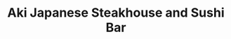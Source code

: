 ---
layout: place
title: "Aki Japanese Steakhouse and Sushi Bar"
permalink: /pennsylvania/altoona/aki-japanese-steakhouse-and-sushi-bar.html
stateAbbr: PA
stateName: Pennsylvania
cityName: Altoona
seo:
  name: "Aki Japanese Steakhouse and Sushi Bar"
  type: Restaurant
  links: http://www.aki2118.com/
description: "Sushi & dramatic tableside teppanyaki-grill dishes in a relaxed restaurant with modern decor. Looking for sushi in Altoona, Pennsylvania? Check out Aki Japan..."
place_id: ChIJ49iN50CRy4kRAfhRX2QeDPI
photos:
  - name: >-
      places/ChIJ49iN50CRy4kRAfhRX2QeDPI/photos/AeeoHcKlPfruatyZfmvxmfwom5W0y2Et-Em2X7as-cvhxrII5jbFtoez7cVnqd7yHR5EdHmzk9gf1HghP6ZTAowj_rTnoCtI6bkCYxalDGA379zAU2VsO3xLQPleYYaQX6zhR1B-GacTdO89-eeXF4vtLOflgkmkMEF6QwlEH3FYq0_kOfvID-uOC9psh1xldVkl2Rr3GC7vO7CoRM5W5OXFxxXcZjp7heKNtPgx2Mg_uzggvT-CvKA7I56s3bBISIAfN7pGx4ZAyGgIb4vnvIKeNeJ56Tb8uUK4XFUk13jZeTX6j0gDXHF8RAd1hVQe_OBJBG6Wq0j4rMfYz2_jfycy5_wO1xu8Mszjz1PJMQa44ojNi3Mjf_U3My1tn4I6o670BOJAhi3QDXJrGNGLluOT4g-tZqhLKypL9vQ2XJmJUEvYabFK
    widthPx: 4032
    heightPx: 3024
    authorAttributions:
      - displayName: Small Town Guy
        uri: https://maps.google.com/maps/contrib/107930744860058398556
        photoUri: >-
          https://lh3.googleusercontent.com/a-/ALV-UjXU34UNoUqt71cI2BgIwHL9yRKC8ms8_cRDdw1zSN1MsYb-MNK4Bg=s100-p-k-no-mo
    flagContentUri: >-
      https://www.google.com/local/imagery/report/?cb_client=maps_api_places.places_api&image_key=!1e10!2sCIHM0ogKEICAgICRyrqOjgE&hl=en-US
    googleMapsUri: >-
      https://www.google.com/maps/place//data=!3m4!1e2!3m2!1sCIHM0ogKEICAgICRyrqOjgE!2e10!4m2!3m1!1s0x89cb9140e78dd8e3:0xf20c1e645f51f801
  - name: >-
      places/ChIJ49iN50CRy4kRAfhRX2QeDPI/photos/AeeoHcK4-S8xzuHX6x4vX8ls7vobh2QCUl5phAoERpMnChyMVgj-E3vaeptm-_T7sc5DQzLgwT-rkbWK2tpb1gdobG9MU4fwZgb8iznCicrG5irL3IcXay_hrKupNmIi8rpsoT1vgHNRC1XW_qLfTCT90KXWgxIwqIyIhXbXa3_u1difBoO0p6EkM54SYnTfrBSRg-rJFZo1r9cwVWXqqlRHMxFGWrQKNMG6CaWZkLV02Z9MuU-rj3FZxLjA28t6c_VhzcO1JpPpvL-vAB6JFJx1mNZe__6g5-HnNv5Ivc7EvyVmNsdT5FH3d0ShVjlogSsbn4UwJ_LdN8zEVGd14Vu77y8nXyeRWvxi-LTjB6zam72GNL606TWwzarBneM4H1_iRvNOvsCX0vpXCE4jn7g-YNiLCNPeCA2znsHwCtid1wv5rg
    widthPx: 4000
    heightPx: 3000
    authorAttributions:
      - displayName: Allen Musselman
        uri: https://maps.google.com/maps/contrib/106563899868368410746
        photoUri: >-
          https://lh3.googleusercontent.com/a/ACg8ocK5E8BDTM1EASPFjWbSYw2y57RIvtNhjCD5-tJNs0UCggnbXQ=s100-p-k-no-mo
    flagContentUri: >-
      https://www.google.com/local/imagery/report/?cb_client=maps_api_places.places_api&image_key=!1e10!2sCIHM0ogKEICAgIDXwv2-Gg&hl=en-US
    googleMapsUri: >-
      https://www.google.com/maps/place//data=!3m4!1e2!3m2!1sCIHM0ogKEICAgIDXwv2-Gg!2e10!4m2!3m1!1s0x89cb9140e78dd8e3:0xf20c1e645f51f801
  - name: >-
      places/ChIJ49iN50CRy4kRAfhRX2QeDPI/photos/AeeoHcIEOeITpI5oBa-vL0jrlxgJPaq9m4RLdiZvfsA4VZF0DIt7085UqWalfEFnd3-zLUYOVflBMNbQiBfzGZ41qCApJvlv1R0RqiK68-_WWv3bYr7F5oyNRfmgCeq55N9h0pZOexGCLCLM5uNK_Ki8LfTbMFIcSrVxUIrp5cXU-1VdltxQAaO99H768k6zMJ0j1f5msFvcn4Vm8qp-i1sLUnIysggj3k0eqghwzpoGo1YW6wFsfFjyhYkwGqLeoa6gf2ucbenIvL7_Vnpa_XCKNbu0YV6OaikFgy8FGYxLYLYE7B3Uu20BiivJ3BMb2gdvVaVnBbXh1YwOJAhyGJe7aWeisBUUUbElWA6CksL7XqF7epcXDOt4yIpY8F5uuKsJTK-3jrJtSD1D09D0ArgbIgRKVJHS4EYUXu50-_f7kFo
    widthPx: 3024
    heightPx: 4032
    authorAttributions:
      - displayName: Kerrie McDermott
        uri: https://maps.google.com/maps/contrib/105858883488172230592
        photoUri: >-
          https://lh3.googleusercontent.com/a-/ALV-UjUH3nfTLj25fr9kqG9ybnihToJkh2w6Q63_29W7-ZLzQGnPd8yw=s100-p-k-no-mo
    flagContentUri: >-
      https://www.google.com/local/imagery/report/?cb_client=maps_api_places.places_api&image_key=!1e10!2sCIHM0ogKEICAgMCg4sCAXA&hl=en-US
    googleMapsUri: >-
      https://www.google.com/maps/place//data=!3m4!1e2!3m2!1sCIHM0ogKEICAgMCg4sCAXA!2e10!4m2!3m1!1s0x89cb9140e78dd8e3:0xf20c1e645f51f801
  - name: >-
      places/ChIJ49iN50CRy4kRAfhRX2QeDPI/photos/AeeoHcJFhU9-eLWpolUnay4OkX29usdK5o6XQrtB1p-FfBSB4g3JyaL0AgXEnqzlmuuwFdAAxrSTJ9UQ-xcos5k-HLc3LuG4AIuIN53WlLUCWkJe9Ox_kv5hC8GGj0Mm5TJoe1bJ314dd64IJi2Qc7Wiqe4q-wjC_uY0FgPHXSSpc20ijFHBR3oKZI4sAP6xZW3XYm9R3rIMgNkirUU-e5LvJiHd9bSyRgjpl2u2jo8k9n5dyI2-0zKYhs4uSUocv4IHk3ow5IH99-yJ6r2Y7qibyBLV9cjTCQ6S3mUoVBdY3bd7cYQo4pN9AuRH-fuIAgKAJ0cg8_9kqOU3P9lKvDOlnhg4SG7HZZAoF3V3biov4kW31zjm0tYHd303a__41IRKLMBWVDpvnSGOaFVK-_IXs-otOZQxPAvqodaPrQvzM8H7C8iB
    widthPx: 1944
    heightPx: 2592
    authorAttributions:
      - displayName: Michelle C. Vigeant-Haas
        uri: https://maps.google.com/maps/contrib/116242018508685364637
        photoUri: >-
          https://lh3.googleusercontent.com/a-/ALV-UjXR_k9GuZoqho_KXpCzNqc9nkWEbRLYw-wAQI1cy4siPwNipNjDMg=s100-p-k-no-mo
    flagContentUri: >-
      https://www.google.com/local/imagery/report/?cb_client=maps_api_places.places_api&image_key=!1e10!2sCIHM0ogKEICAgIDdicqx3QE&hl=en-US
    googleMapsUri: >-
      https://www.google.com/maps/place//data=!3m4!1e2!3m2!1sCIHM0ogKEICAgIDdicqx3QE!2e10!4m2!3m1!1s0x89cb9140e78dd8e3:0xf20c1e645f51f801
  - name: >-
      places/ChIJ49iN50CRy4kRAfhRX2QeDPI/photos/AeeoHcJcLw0jyUwilKs61s0x0IIIShs0jj1u7qw_psLDjD_6DaMiPM8cnG2xVNJ7NkAGU-g7Hj0y0iV0wN584bQ2Sd3HIdcO5qWdHVQ0cmbA-TvUSQOC_ZizUh4z9eZ8Hl7rBBiiuuBgA3vnNgtzXeTZj3eqKGxVUIij5Wvym7T6HuUnEKmbWKacWm0xJgUOjVMbzk6ybb0tGBc8VaEF45_XZMS8mNU3OEUgy1rpZcSMw67T6gqULnXAbHaDOoA0su-B8ewW4BAsH-llVLRcwZIuNKOw5cxhidJL5JbFgw96_Fr6TdnD7Dr9K4nQhhjyAmOrZodKWQemzZLk1GWeXu5q8wNAblbDaXA3YKAuNC4AzbUmV-tiQfOShNzNPwC2eG93SPDv901u1qWZ1TQEicZCQXD81AqNlpI8f1LW25xT46qMOzm_
    widthPx: 3024
    heightPx: 4032
    authorAttributions:
      - displayName: Kerrie McDermott
        uri: https://maps.google.com/maps/contrib/105858883488172230592
        photoUri: >-
          https://lh3.googleusercontent.com/a-/ALV-UjUH3nfTLj25fr9kqG9ybnihToJkh2w6Q63_29W7-ZLzQGnPd8yw=s100-p-k-no-mo
    flagContentUri: >-
      https://www.google.com/local/imagery/report/?cb_client=maps_api_places.places_api&image_key=!1e10!2sCIHM0ogKEICAgMCg4sCA3AE&hl=en-US
    googleMapsUri: >-
      https://www.google.com/maps/place//data=!3m4!1e2!3m2!1sCIHM0ogKEICAgMCg4sCA3AE!2e10!4m2!3m1!1s0x89cb9140e78dd8e3:0xf20c1e645f51f801
  - name: >-
      places/ChIJ49iN50CRy4kRAfhRX2QeDPI/photos/AeeoHcIMrV-hmaTZXOc3Mws25MT1tIjOfW3XZyhKbVRrN8AvE9GiQgOlHOHDZg-ZThN9GGr4xE8FDm2k5MF3p045K8ZEfrItwhT8EHDDI0IJdtnC6sgOpWemuMU1v_vqcHv_7ln7IJD4PagUdjLFErpP3U6T2S4EDIKVvTUbMcNJa5j8ULzt_Lf90f--jYL-gp5XGCGDwuTTdPeE8kajVTvxRrldDBmVt7oHY4PMgb9L4P83UFi0j2CuGnzepTwzamxRELBvjzNbrlYAKb6P21-F0KvExqV4LR3_Rb5Aqw8MoviAOzJj7GdLxvOouarFTAUASqXEOsrGLvto-NCxI9Kt9q15tTJH1x2CY9-XqWuXnMaM6YqNZqYvn2UabFLBN8oe9RCciHxlcj-f7pffauXsYjVFTQYkuUe9SFmGMhblBGSgfw
    widthPx: 3600
    heightPx: 4800
    authorAttributions:
      - displayName: Amber Auberzinski
        uri: https://maps.google.com/maps/contrib/113210382437178731381
        photoUri: >-
          https://lh3.googleusercontent.com/a-/ALV-UjUWJ_r-GaaKjV2CiIuFSqJX5kd8Z9FianBdONem5dIk5Le87Xc9tA=s100-p-k-no-mo
    flagContentUri: >-
      https://www.google.com/local/imagery/report/?cb_client=maps_api_places.places_api&image_key=!1e10!2sCIHM0ogKEICAgICfoaHQUA&hl=en-US
    googleMapsUri: >-
      https://www.google.com/maps/place//data=!3m4!1e2!3m2!1sCIHM0ogKEICAgICfoaHQUA!2e10!4m2!3m1!1s0x89cb9140e78dd8e3:0xf20c1e645f51f801
  - name: >-
      places/ChIJ49iN50CRy4kRAfhRX2QeDPI/photos/AeeoHcK6kdc1rQN8fC55EJw2WIdIZSknwWGHoRR4d5_ettxYlqEBQW2oRwu6DUo4iBwee3RuIbJ7yYIqTo7MYAawrK7fkAbLkN0HmugDuAOfoxtvNKFZ61r1Gc_jVmI5i-T3ziaS4loeVhjYfuVsdP-NmltI3A3u5WmeYZkw9i4NDXnglL09qoZgpkLfti4aXZN9fKk91NK8lDT7dNRhKsCjD6mcrqKW90Y-gX_xFOqWXusQWhcKhTIKwqJjwXVDYpm3bDnEM4wU_7411PsVfPzV8-ALt2jUiNbh5wYTwAePOZXl66okB59gTIIzYyhOfEWcmwNh_LZjg5CusfDrRrw3k7OGP3ec1oIsQRe54QzxkUiC0sSGWKFfiLiX3GR4doWwGkbwASEgRVM3sH5Wtqo0pCM6DxihXt29jV-5PnT7btE
    widthPx: 4032
    heightPx: 3024
    authorAttributions:
      - displayName: Elizabeth Barr
        uri: https://maps.google.com/maps/contrib/114051681750179808568
        photoUri: >-
          https://lh3.googleusercontent.com/a-/ALV-UjXQp-IUYjkZjGYwM6puRf0fdvWH233f-mNobLseCJrtOwlqqGQI=s100-p-k-no-mo
    flagContentUri: >-
      https://www.google.com/local/imagery/report/?cb_client=maps_api_places.places_api&image_key=!1e10!2sCIHM0ogKEICAgID4mqv0Rw&hl=en-US
    googleMapsUri: >-
      https://www.google.com/maps/place//data=!3m4!1e2!3m2!1sCIHM0ogKEICAgID4mqv0Rw!2e10!4m2!3m1!1s0x89cb9140e78dd8e3:0xf20c1e645f51f801
  - name: >-
      places/ChIJ49iN50CRy4kRAfhRX2QeDPI/photos/AeeoHcIKnz7sd3aShcmCXt-KPpR2oaTdI-i4Xmqnc72kotE53PNhLROiivwFxhRhOoBBL_F5p2ZMn42PwbkEj4FUH2TTBazX5UJ8y9LNB1V2rw2aUAsnMKQj2atC8v9NZX1hkquw_rI_xa61ma65rbI9KM5PrLIAH9rkPZNm6i7FDnXcmIFNjTurypZrkPyPwxotEbGiTR-xVrYRMQzUSTJZ4q7Di8-57I8D2dpy1T2X75khmGDSIA8xBt3cpalXxS6YW_Jw4me8zYQNmpPTHz0ettcb1V6JidftALW5Q-re19OXlpwr4IcfokFws4fZrvjicphpk4glkDLoQRsaH_TvVE_KT3ZFFYmQR80x5nSOtu1Lqjqvd_KEEOier5KLzzPe6PrE_7SQ9Zla54566ZAWQD4DtEMCsH44fP9u6UD-9jNgNZ88
    widthPx: 3060
    heightPx: 4080
    authorAttributions:
      - displayName: Matthew Restauri
        uri: https://maps.google.com/maps/contrib/109646387151158386202
        photoUri: >-
          https://lh3.googleusercontent.com/a-/ALV-UjXLP6oBs0jC3K3XoclheV-NqzBIX47VQyAol01JZQwH3tOZ67KKKQ=s100-p-k-no-mo
    flagContentUri: >-
      https://www.google.com/local/imagery/report/?cb_client=maps_api_places.places_api&image_key=!1e10!2sCIHM0ogKEICAgICryaTX0gE&hl=en-US
    googleMapsUri: >-
      https://www.google.com/maps/place//data=!3m4!1e2!3m2!1sCIHM0ogKEICAgICryaTX0gE!2e10!4m2!3m1!1s0x89cb9140e78dd8e3:0xf20c1e645f51f801
  - name: >-
      places/ChIJ49iN50CRy4kRAfhRX2QeDPI/photos/AeeoHcKQ92ox5HyBA9V1gG3FupLwW_76L0_PLp95uSmIbovwSArjaz58RTcXDhmdXDg4086VM1uFtCzvbSpbj0Oh7vHooO2noGlrt4iDb8BvKBPsjzpnC7xlBHs8ondnF1jddDZKRd78pos5K5HUoQ2g0oG4k3J5YYV8nXLM-wi1Sr4Q6g1OGS5-fKWnLdhmj5BtxbuwJOLTy1DnELJKc9_kE1Ra_hJ-Cz08lpuVNWHos4OUTmB9wxv-T0l7nKru0ra7Yj_wYaPTRbZjyi-exwrJgi6qy4xa4rCumk1_KhcSZ6BpeXjZ3Z9RZU1GP_IwXqvcO7JOo7EAeiw6coFXxDLbvHMesMTUj17vfvr9cfZ__sKsxJ7ekPv2Sq4qZWpoXN76llM0sgWQxHon3KESeulrufZKWW_LgCmw32gpjV7U4Y4R_Dav
    widthPx: 3000
    heightPx: 4000
    authorAttributions:
      - displayName: Sam Paule-Woytowiez
        uri: https://maps.google.com/maps/contrib/110050793254680481733
        photoUri: >-
          https://lh3.googleusercontent.com/a/ACg8ocIT0vCmdBviKPn_KLmXNGqu_9NjQaDUT-ZFWAkP_hwalwLo0fc=s100-p-k-no-mo
    flagContentUri: >-
      https://www.google.com/local/imagery/report/?cb_client=maps_api_places.places_api&image_key=!1e10!2sCIHM0ogKEICAgIDhoK-pxwE&hl=en-US
    googleMapsUri: >-
      https://www.google.com/maps/place//data=!3m4!1e2!3m2!1sCIHM0ogKEICAgIDhoK-pxwE!2e10!4m2!3m1!1s0x89cb9140e78dd8e3:0xf20c1e645f51f801
  - name: >-
      places/ChIJ49iN50CRy4kRAfhRX2QeDPI/photos/AeeoHcI2IKJrFcnZmmY_B_FmUcVTW08srf0Z9vV2emBy0g1Zou_hxHjLBagQ2Eph2XE5YtnBAP-Ec_y02-S_jNPbD2A7kwua2L5FwHC5isWQF-enQVZuY3LyXKVtfnZMKWrC_xdn70YKqsGKcaFf4obARK_PEHrkDVzlSnZF1yxUDsMl3XRFork7OZoQUnTeNzeKaYNDP6L5GBzvlrUHh1qO20_bU6F6FsBolu1Ey0YU3OliS48Ti3iGBalikFgHJAeNfCfhDqOJBIpGvv_-cmnxz1nfhdSYQrab-pE-PJhGweWw2CLYnIR8tg0VNR7vejE00vONR0gAQuQvxyNdufdKI3_TU2D94llbm1O-ueOm-QtTcWCv3cMjU7FSORXJ0WbM8R3bPB_yc0Sz2woqWhfh12yvVXiWVDd0xNZhK2vyQ6oIcQ
    widthPx: 3000
    heightPx: 4000
    authorAttributions:
      - displayName: Allen Musselman
        uri: https://maps.google.com/maps/contrib/106563899868368410746
        photoUri: >-
          https://lh3.googleusercontent.com/a/ACg8ocK5E8BDTM1EASPFjWbSYw2y57RIvtNhjCD5-tJNs0UCggnbXQ=s100-p-k-no-mo
    flagContentUri: >-
      https://www.google.com/local/imagery/report/?cb_client=maps_api_places.places_api&image_key=!1e10!2sCIHM0ogKEICAgIDVsYmBMg&hl=en-US
    googleMapsUri: >-
      https://www.google.com/maps/place//data=!3m4!1e2!3m2!1sCIHM0ogKEICAgIDVsYmBMg!2e10!4m2!3m1!1s0x89cb9140e78dd8e3:0xf20c1e645f51f801
address: 267 Park Hills Plaza, Altoona, PA 16602, USA
street: 267 Park Hills Plaza
city: Altoona
state: PA
zip: '16602'
country: USA
neighborhood: null
latitude: '40.471552'
longitude: '-78.404770'
accessibility_options:
  wheelchairAccessibleParking: true
  wheelchairAccessibleEntrance: true
  wheelchairAccessibleRestroom: true
  wheelchairAccessibleSeating: true
business_status: OPERATIONAL
name: Aki Japanese Steakhouse and Sushi Bar
google_maps_links:
  directionsUri: >-
    https://www.google.com/maps/dir//''/data=!4m7!4m6!1m1!4e2!1m2!1m1!1s0x89cb9140e78dd8e3:0xf20c1e645f51f801!3e0
  placeUri: https://maps.google.com/?cid=17441348873343858689
  writeAReviewUri: >-
    https://www.google.com/maps/place//data=!4m3!3m2!1s0x89cb9140e78dd8e3:0xf20c1e645f51f801!12e1
  reviewsUri: >-
    https://www.google.com/maps/place//data=!4m4!3m3!1s0x89cb9140e78dd8e3:0xf20c1e645f51f801!9m1!1b1
  photosUri: >-
    https://www.google.com/maps/place//data=!4m3!3m2!1s0x89cb9140e78dd8e3:0xf20c1e645f51f801!10e5
primary_type: Restaurant
opening_hours:
  regular: null
  current: null
secondary_opening_hours:
  regular:
    weekdayDescriptions: null
    type: null
  current:
    weekdayDescriptions: null
    type: null
phone: (814) 942-2118
price_level: PRICE_LEVEL_MODERATE
price_range: $20 &ndash; $30
rating: '4.5'
rating_count: 1460
website: http://www.aki2118.com/
reviews:
  - name: >-
      places/ChIJ49iN50CRy4kRAfhRX2QeDPI/reviews/ChdDSUhNMG9nS0VJQ0FnSUNmb2NIbWxBRRAB
    relativePublishTimeDescription: 3 months ago
    rating: 5
    text:
      text: >-
        The best place to go for birthdays and a good time with friends!
        Delicious food and you get a lot for what you pay. If you are new to
        sushi, get the 5th avenue roll!
      languageCode: en
    originalText:
      text: >-
        The best place to go for birthdays and a good time with friends!
        Delicious food and you get a lot for what you pay. If you are new to
        sushi, get the 5th avenue roll!
      languageCode: en
    authorAttribution:
      displayName: Amber Auberzinski
      uri: https://www.google.com/maps/contrib/113210382437178731381/reviews
      photoUri: >-
        https://lh3.googleusercontent.com/a-/ALV-UjUWJ_r-GaaKjV2CiIuFSqJX5kd8Z9FianBdONem5dIk5Le87Xc9tA=s128-c0x00000000-cc-rp-mo-ba3
    publishTime: '2024-12-29T20:02:17.590885Z'
    flagContentUri: >-
      https://www.google.com/local/review/rap/report?postId=ChdDSUhNMG9nS0VJQ0FnSUNmb2NIbWxBRRAB&d=17924085&t=1
    googleMapsUri: >-
      https://www.google.com/maps/reviews/data=!4m6!14m5!1m4!2m3!1sChdDSUhNMG9nS0VJQ0FnSUNmb2NIbWxBRRAB!2m1!1s0x89cb9140e78dd8e3:0xf20c1e645f51f801
  - name: >-
      places/ChIJ49iN50CRy4kRAfhRX2QeDPI/reviews/ChZDSUhNMG9nS0VJQ0FnSUNoNWFLNVJREAE
    relativePublishTimeDescription: a year ago
    rating: 4
    text:
      text: >-
        We have been coming here for at least 5 years and it is most of the time
        good. The waitress and waiters are always so nice. The sushi is most of
        the time very good. The hibachi is good. The bento boxes are okay. We
        did not like the pad Thai. It was kind of flavorless and they did not
        seem to care that we said that we didn’t like it. We always love the
        Philadelphia roll and the California roll. We also like the eel
        cucumber. The white tuna is a little less consistent, but when it is
        good, it is good.
      languageCode: en
    originalText:
      text: >-
        We have been coming here for at least 5 years and it is most of the time
        good. The waitress and waiters are always so nice. The sushi is most of
        the time very good. The hibachi is good. The bento boxes are okay. We
        did not like the pad Thai. It was kind of flavorless and they did not
        seem to care that we said that we didn’t like it. We always love the
        Philadelphia roll and the California roll. We also like the eel
        cucumber. The white tuna is a little less consistent, but when it is
        good, it is good.
      languageCode: en
    authorAttribution:
      displayName: Jenn Gray
      uri: https://www.google.com/maps/contrib/118174013090463322497/reviews
      photoUri: >-
        https://lh3.googleusercontent.com/a/ACg8ocLhhila3CsFOeglAeY7dRjToXTvputuLcjVDT8CER8XgnAcDA=s128-c0x00000000-cc-rp-mo-ba7
    publishTime: '2023-12-25T18:45:32.361251Z'
    flagContentUri: >-
      https://www.google.com/local/review/rap/report?postId=ChZDSUhNMG9nS0VJQ0FnSUNoNWFLNVJREAE&d=17924085&t=1
    googleMapsUri: >-
      https://www.google.com/maps/reviews/data=!4m6!14m5!1m4!2m3!1sChZDSUhNMG9nS0VJQ0FnSUNoNWFLNVJREAE!2m1!1s0x89cb9140e78dd8e3:0xf20c1e645f51f801
  - name: >-
      places/ChIJ49iN50CRy4kRAfhRX2QeDPI/reviews/ChZDSUhNMG9nS0VJQ0FnSURkaWNxeEhREAE
    relativePublishTimeDescription: a year ago
    rating: 5
    text:
      text: >-
        Outstanding sushi! Amazing quality ingredients, especially the raw fish
        and rice. Perfect thickness of rice on rolls (very thin). Pictured is
        the sushi for 2. Quality you would get in a highly rated restaurant in a
        big city! Don't let the poor curb appeal from the outside dissuade you.


        Beautiful decor and nice atmosphere. Very surprising they don't have a
        liquor license. People next to us ordered hibachi meals and the servings
        were huge. We could see the huge flames coming from the hibachi grills
        from where we were sitting across the restaurant.


        Only slightly disappointing was the vegetable tempura. The items were a
        bit greasy as they likely didn't cook at the right temperature. The
        quality for the sushi made up for it!
      languageCode: en
    originalText:
      text: >-
        Outstanding sushi! Amazing quality ingredients, especially the raw fish
        and rice. Perfect thickness of rice on rolls (very thin). Pictured is
        the sushi for 2. Quality you would get in a highly rated restaurant in a
        big city! Don't let the poor curb appeal from the outside dissuade you.


        Beautiful decor and nice atmosphere. Very surprising they don't have a
        liquor license. People next to us ordered hibachi meals and the servings
        were huge. We could see the huge flames coming from the hibachi grills
        from where we were sitting across the restaurant.


        Only slightly disappointing was the vegetable tempura. The items were a
        bit greasy as they likely didn't cook at the right temperature. The
        quality for the sushi made up for it!
      languageCode: en
    authorAttribution:
      displayName: Michelle C. Vigeant-Haas
      uri: https://www.google.com/maps/contrib/116242018508685364637/reviews
      photoUri: >-
        https://lh3.googleusercontent.com/a-/ALV-UjXR_k9GuZoqho_KXpCzNqc9nkWEbRLYw-wAQI1cy4siPwNipNjDMg=s128-c0x00000000-cc-rp-mo-ba4
    publishTime: '2024-02-24T18:28:08.729089Z'
    flagContentUri: >-
      https://www.google.com/local/review/rap/report?postId=ChZDSUhNMG9nS0VJQ0FnSURkaWNxeEhREAE&d=17924085&t=1
    googleMapsUri: >-
      https://www.google.com/maps/reviews/data=!4m6!14m5!1m4!2m3!1sChZDSUhNMG9nS0VJQ0FnSURkaWNxeEhREAE!2m1!1s0x89cb9140e78dd8e3:0xf20c1e645f51f801
  - name: >-
      places/ChIJ49iN50CRy4kRAfhRX2QeDPI/reviews/ChdDSUhNMG9nS0VJQ0FnSURIbWRidnR3RRAB
    relativePublishTimeDescription: 6 months ago
    rating: 5
    text:
      text: >-
        This place is a little gem.. not much to look at from the outside but
        inside is a different story. Kids love the hibachi and the sushi is
        delicious. You definitely get what you pay for and will leave with a box
        of your leftovers for later!
      languageCode: en
    originalText:
      text: >-
        This place is a little gem.. not much to look at from the outside but
        inside is a different story. Kids love the hibachi and the sushi is
        delicious. You definitely get what you pay for and will leave with a box
        of your leftovers for later!
      languageCode: en
    authorAttribution:
      displayName: Sandy Rhodes
      uri: https://www.google.com/maps/contrib/104022896846892177353/reviews
      photoUri: >-
        https://lh3.googleusercontent.com/a-/ALV-UjVPjJ9P1JRaHOPBo1tFe_D9YWn6m8uP8zRD_Klf0m02RXchtD0=s128-c0x00000000-cc-rp-mo-ba4
    publishTime: '2024-09-17T18:20:15.999655Z'
    flagContentUri: >-
      https://www.google.com/local/review/rap/report?postId=ChdDSUhNMG9nS0VJQ0FnSURIbWRidnR3RRAB&d=17924085&t=1
    googleMapsUri: >-
      https://www.google.com/maps/reviews/data=!4m6!14m5!1m4!2m3!1sChdDSUhNMG9nS0VJQ0FnSURIbWRidnR3RRAB!2m1!1s0x89cb9140e78dd8e3:0xf20c1e645f51f801
  - name: >-
      places/ChIJ49iN50CRy4kRAfhRX2QeDPI/reviews/ChdDSUhNMG9nS0VJQ0FnTUN3MjlyNW1RRRAB
    relativePublishTimeDescription: 3 weeks ago
    rating: 5
    text:
      text: >-
        It was an amazing experience. Was my first time having hibachi and I
        really enjoyed it!
      languageCode: en
    originalText:
      text: >-
        It was an amazing experience. Was my first time having hibachi and I
        really enjoyed it!
      languageCode: en
    authorAttribution:
      displayName: Angeline
      uri: https://www.google.com/maps/contrib/114869820612841385198/reviews
      photoUri: >-
        https://lh3.googleusercontent.com/a-/ALV-UjWjtfie2wvjAQEMgKPVnpKwqm-UiVPBA8OIwqWy6qKNRwJqYizOfg=s128-c0x00000000-cc-rp-mo
    publishTime: '2025-03-21T11:18:10.640825Z'
    flagContentUri: >-
      https://www.google.com/local/review/rap/report?postId=ChdDSUhNMG9nS0VJQ0FnTUN3MjlyNW1RRRAB&d=17924085&t=1
    googleMapsUri: >-
      https://www.google.com/maps/reviews/data=!4m6!14m5!1m4!2m3!1sChdDSUhNMG9nS0VJQ0FnTUN3MjlyNW1RRRAB!2m1!1s0x89cb9140e78dd8e3:0xf20c1e645f51f801
parking_options:
  freeParkingLot: true
  freeStreetParking: true
  valetParking: false
payment_options:
  acceptsCreditCards: true
  acceptsDebitCards: true
  acceptsCashOnly: false
  acceptsNfc: true
allow_dogs: null
curbside_pickup: null
delivery: true
dine_in: true
good_for_children: true
good_for_groups: true
good_for_sports: false
live_music: false
menu_for_children: true
outdoor_seating: null
reservable: true
restroom: true
serves_beer: true
serves_breakfast: false
serves_brunch: null
serves_cocktails: null
serves_coffee: true
serves_dinner: true
serves_dessert: true
serves_lunch: true
serves_vegetarian_food: null
serves_wine: null
takeout: true
summary: >-
  Sushi & dramatic tableside teppanyaki-grill dishes in a relaxed restaurant
  with modern decor.

---